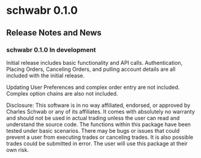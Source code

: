 # schwabr 0.1.0

## Release Notes and News

### schwabr 0.1.0 In development

Initial release includes basic functionality and API calls. Authentication,
Placing Orders, Canceling Orders, and pulling account details are all included
with the initial release.

Updating User Preferences and complex order entry are not included. Complex
option chains are also not included. 

Disclosure: 
This software is in no way affiliated, endorsed, or approved by Charles Schwab
or any of its affiliates. It comes with absolutely no warranty and
should not be used in actual trading unless the user can read and understand the
source code. The functions within this package have been tested under basic
scenarios. There may be bugs or issues that could prevent a user from executing
trades or canceling trades. It is also possible trades could be submitted in
error. The user will use this package at their own risk.

